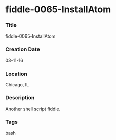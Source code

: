 fiddle-0065-InstallAtom
======

### Title

fiddle-0065-InstallAtom


### Creation Date

03-11-16


### Location

Chicago, IL


### Description

Another shell script fiddle.


### Tags

bash
